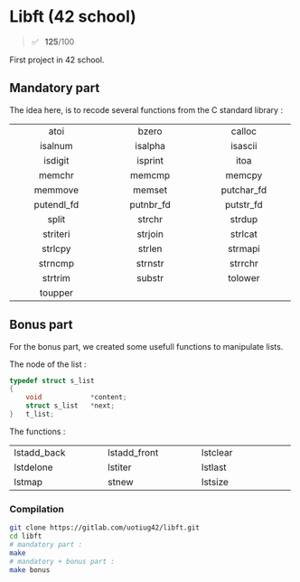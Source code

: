 # Libft (42 school)
> ✅ &ensp;**125**/100

First project in 42 school.

## Mandatory part

The idea here, is to recode several functions from the C standard library :

<table style="text-align:center;">
    <tr><td width="150">atoi</td><td width="150">bzero</td><td width="150">calloc</td></tr>
    <tr><td>isalnum</td><td>isalpha</td><td>isascii</td></tr>
    <tr><td>isdigit</td><td>isprint</td><td>itoa</td></tr>
    <tr><td>memchr</td><td>memcmp</td><td>memcpy</td></tr>
    <tr><td>memmove</td><td>memset</td><td>putchar_fd</td></tr>
    <tr><td>putendl_fd</td><td>putnbr_fd</td><td>putstr_fd</td></tr>
    <tr><td>split</td><td>strchr</td><td>strdup</td></tr>
    <tr><td>striteri</td><td>strjoin</td><td>strlcat</td></tr>
    <tr><td>strlcpy</td><td>strlen</td><td>strmapi</td> </tr>
    <tr><td>strncmp</td><td>strnstr</td><td>strrchr</td></tr>
    <tr><td>strtrim</td><td>substr</td><td>tolower</td></tr>
    <tr><td>toupper</td><td></td><td></td></tr>
</table>

## Bonus part

For the bonus part, we created some usefull functions to manipulate lists.

The node of the list :
```c
typedef struct s_list
{
    void            *content;
    struct s_list   *next;
}   t_list;
```
The functions :

<table>
    <tr><td width="150">lstadd_back</td><td width="150">lstadd_front</td><td width="150">lstclear</td></tr>
    <tr><td>lstdelone</td><td>lstiter</td><td>lstlast</td></tr>
    <tr><td>lstmap</td><td>stnew</td><td>lstsize</td></tr>
</table>

### Compilation
```bash
git clone https://gitlab.com/uotiug42/libft.git
cd libft
# mandatory part :
make
# mandatory + bonus part :
make bonus
```